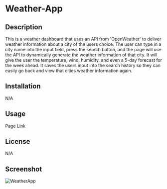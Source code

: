 # Weather-App

## Description
This is a weather dashboard that uses an API from 'OpenWeather' to deliver weather information about a city of the users choice. The user can type in a city name into the input field, press the search button, and the page will use the API to dynamically generate the weather information of that city. It will give the user the temperature, wind, humidity, and even a 5-day forecast for the week ahead. It saves the users input into the search history so they can easily go back and view that cities weather information again.

## Installation
N/A

## Usage
Page Link

## License
N/A

## Screenshot
![WeatherApp](./)